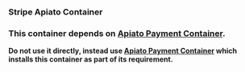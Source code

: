 ### Stripe Apiato Container

### This container depends on [Apiato Payment Container](https://github.com/Mohammad-Alavi/apiato-payment).
**Do not use it directly, instead use [Apiato Payment Container](https://github.com/Mohammad-Alavi/apiato-payment)
which installs this container as part of its requirement.**
